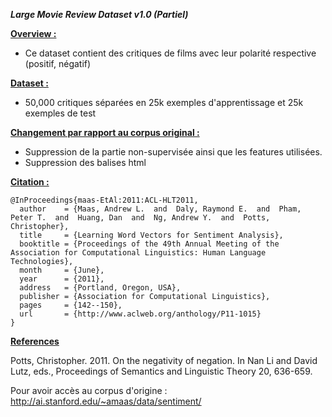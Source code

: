 ***Large Movie Review Dataset v1.0 (Partiel)***

<ins>**Overview :**</ins>
- Ce dataset contient des critiques de films avec leur polarité respective (positif, négatif)

<ins>**Dataset :**</ins>
- 50,000 critiques séparées en 25k exemples d'apprentissage et 25k exemples de test

<ins>**Changement par rapport au corpus original :**
- Suppression de la partie non-supervisée ainsi que les features utilisées.
- Suppression des balises html


<ins>**Citation :**</ins>

```
@InProceedings{maas-EtAl:2011:ACL-HLT2011,
  author    = {Maas, Andrew L.  and  Daly, Raymond E.  and  Pham, Peter T.  and  Huang, Dan  and  Ng, Andrew Y.  and  Potts, Christopher},
  title     = {Learning Word Vectors for Sentiment Analysis},
  booktitle = {Proceedings of the 49th Annual Meeting of the Association for Computational Linguistics: Human Language Technologies},
  month     = {June},
  year      = {2011},
  address   = {Portland, Oregon, USA},
  publisher = {Association for Computational Linguistics},
  pages     = {142--150},
  url       = {http://www.aclweb.org/anthology/P11-1015}
}
```

<ins>**References**</ins>

Potts, Christopher. 2011. On the negativity of negation. In Nan Li and
David Lutz, eds., Proceedings of Semantics and Linguistic Theory 20,
636-659.

Pour avoir accès au corpus d'origine : http://ai.stanford.edu/~amaas/data/sentiment/
